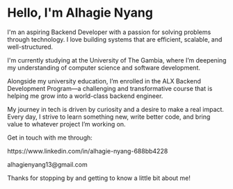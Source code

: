 <!DOCTYPE html>
<html lang="en">
<head>
  <meta charset="UTF-8">
  <meta name="viewport" content="width=device-width, initial-scale=1">

  
</head>
<body>

  <div class="container">
    <h1>Hello, I'm Alhagie Nyang</h1>
    <p>
      I'm an aspiring <span class="highlight">Backend Developer</span> with a passion for solving problems through technology. I love building systems that are efficient, scalable, and well-structured.
    </p>
    <p>
      I'm currently studying at the <span class="highlight">University of The Gambia</span>, where I’m deepening my understanding of computer science and software development.
    </p>
    <p>
      Alongside my university education, I’m enrolled in the <span class="highlight">ALX Backend Development Program</span>—a challenging and transformative course that is helping me grow into a world-class backend engineer.
    </p>
    <p>
      My journey in tech is driven by curiosity and a desire to make a real impact. Every day, I strive to learn something new, write better code, and bring value to whatever project I’m working on.
    </p>
    <p>Get in touch with me through:</p>
    <p>https://www.linkedin.com/in/alhagie-nyang-688bb4228 </p>
    <p>alhagienyang13@gmail.com</p>
    <p>
      Thanks for stopping by and getting to know a little bit about me!
    </p>
  </div>

</body>
</html>
